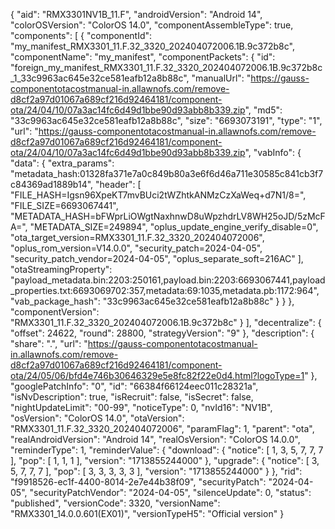 {
    "aid": "RMX3301NV1B_11.F",
    "androidVersion": "Android 14",
    "colorOSVersion": "ColorOS 14.0",
    "componentAssembleType": true,
    "components": [
        {
            "componentId": "my_manifest_RMX3301_11.F.32_3320_202404072006.1B.9c372b8c",
            "componentName": "my_manifest",
            "componentPackets": {
                "id": "foreign_my_manifest_RMX3301_11.F.32_3320_202404072006.1B.9c372b8c_1_33c9963ac645e32ce581eafb12a8b88c",
                "manualUrl": "https://gauss-componentotacostmanual-in.allawnofs.com/remove-d8cf2a97d01067a689cf216d92464181/component-ota/24/04/10/07a3ac14fc6d49d1bbe90d93abb8b339.zip",
                "md5": "33c9963ac645e32ce581eafb12a8b88c",
                "size": "6693073191",
                "type": "1",
                "url": "https://gauss-componentotacostmanual-in.allawnofs.com/remove-d8cf2a97d01067a689cf216d92464181/component-ota/24/04/10/07a3ac14fc6d49d1bbe90d93abb8b339.zip",
                "vabInfo": {
                    "data": {
                        "extra_params": "metadata_hash:01328fa371e7a0c849b80a3e6f6d46a711e30585c841cb3f7c84369ad1889b14",
                        "header": [
                            "FILE_HASH=Igsn96XpeKT7mvBUci2tWZhtkANMzCzXaWeq+d7N1/8=",
                            "FILE_SIZE=6693067441",
                            "METADATA_HASH=bFWprLiOWgtNaxhnwD8uWpzhdrLV8WH25oJD/5zMcFA=",
                            "METADATA_SIZE=249894",
                            "oplus_update_engine_verify_disable=0",
                            "ota_target_version=RMX3301_11.F.32_3320_202404072006",
                            "oplus_rom_version=V14.0.0",
                            "security_patch=2024-04-05",
                            "security_patch_vendor=2024-04-05",
                            "oplus_separate_soft=216AC"
                        ],
                        "otaStreamingProperty": "payload_metadata.bin:2203:250161,payload.bin:2203:6693067441,payload_properties.txt:6693069702:357,metadata:69:1035,metadata.pb:1172:964",
                        "vab_package_hash": "33c9963ac645e32ce581eafb12a8b88c"
                    }
                }
            },
            "componentVersion": "RMX3301_11.F.32_3320_202404072006.1B.9c372b8c"
        }
    ],
    "decentralize": {
        "offset": 24622,
        "round": 28800,
        "strategyVersion": "9"
    },
    "description": {
        "share": ".",
        "url": "https://gauss-componentotacostmanual-in.allawnofs.com/remove-d8cf2a97d01067a689cf216d92464181/component-ota/24/05/06/bfd4e746b30646329e5e8fc82f22e0d4.html?logoType=1"
    },
    "googlePatchInfo": "0",
    "id": "66384f66124eec011c28321a",
    "isNvDescription": true,
    "isRecruit": false,
    "isSecret": false,
    "nightUpdateLimit": "00-99",
    "noticeType": 0,
    "nvId16": "NV1B",
    "osVersion": "ColorOS 14.0",
    "otaVersion": "RMX3301_11.F.32_3320_202404072006",
    "paramFlag": 1,
    "parent": "ota",
    "realAndroidVersion": "Android 14",
    "realOsVersion": "ColorOS 14.0.0",
    "reminderType": 1,
    "reminderValue": {
        "download": {
            "notice": [
                1,
                3,
                5,
                7,
                7,
                7
            ],
            "pop": [
                1,
                1,
                1
            ],
            "version": "1713855244000"
        },
        "upgrade": {
            "notice": [
                3,
                5,
                7,
                7,
                7
            ],
            "pop": [
                3,
                3,
                3,
                3,
                3
            ],
            "version": "1713855244000"
        }
    },
    "rid": "f9918526-ec1f-4400-8014-2e7e44b38f09",
    "securityPatch": "2024-04-05",
    "securityPatchVendor": "2024-04-05",
    "silenceUpdate": 0,
    "status": "published",
    "versionCode": 3320,
    "versionName": "RMX3301_14.0.0.601(EX01)",
    "versionTypeH5": "Official version"
}